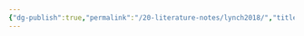 ```yaml
---
{"dg-publish":true,"permalink":"/20-literature-notes/lynch2018/","title":"Play anything - The pleasure of limits, the uses of boredom, and the secret of games","tags":["gamification"],"created":"2024-08-30","updated":"2024-09-13"}
---
```


